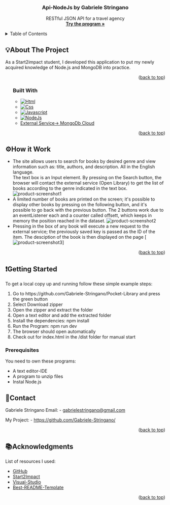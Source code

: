 <!-- PROJECT LOGO -->
<br />
<div align="center">

  <h3 align="center">Api-NodeJs by Gabriele Stringano</h3>

  <p align="center">
  RESTful JSON API for a travel agency
    <br />
    <a href="https://glistening-lily-15ec07.netlify.app/"><strong>Try the program »</strong></a>
  </p>
</div>

<!-- TABLE OF CONTENTS -->
<details>
  <summary>Table of Contents</summary>
  <ol>
    <li>
      <a href="#about-the-project">About The Project</a>
      <ul>
        <li><a href="#built-with">Built With</a></li>
      </ul>
    </li>
    <li><a href="#how-it-work">How it Work</a></li>
    <li>
      <a href="#getting-started">Getting Started</a>
      <ul>
        <li><a href="#prerequisites">Prerequisites</a></li>
      </ul>
    </li>
    <li><a href="#contact">Contact</a></li>
    <li><a href="#acknowledgments">Acknowledgments</a></li>
  </ol>
</details>

<!-- ABOUT THE PROJECT -->
## 💡About The Project

As a Start2impact student, I developed this application to put my newly acquired knowledge of Node.js and MongoDB into practice.

<p align="right">(<a href="#top">back to top</a>)</p>

<ol>

### Built With


* [![Html][Html.js]][Html-url]
* [![Css][Css.js]][Css-url]
* [![Javascript][Javascript.js]][Javascript-url]
* [![NodeJs][NodeJs.js]][NodeJs-url]
* <a href="https://www.mongodb.com/">External Service-> MongoDb Cloud</a>

<p align="right">(<a href="#top">back to top</a>)</p>

</ol>

<!-- How it Work + ScreenShot -->

## ⚙️How it Work

- The site allows users to search for books by desired genre and view information such as: title, authors, and description. All in the English language.</br>
The text box is an Input element. By pressing on the Search button, the browser will contact the external service (Open Library) to get the list of books according to the genre indicated in the text box.
![product-screenshot1]
- A limited number of books are printed on the screen; it's possible to display other books by pressing on the following button, and it's possible to go back with the previous button. The 2 buttons work due to an eventListener each and a counter called offsett, which keeps in memory the position reached in the dataset.
![product-screenshot2]
- Pressing in the box of any book will execute a new request to the external service; the previously saved key is passed as the ID of the item. 
The desciption of the book is then displayed on the page
[![product-screenshot3]]

<p align="right">(<a href="#top">back to top</a>)</p>


<!-- GETTING STARTED -->
## ❗Getting Started

To get a local copy up and running follow these simple example steps:
<ol>
<li> Go to  https://github.com/Gabriele-Stringano/Pocket-Library and press the green button </li>
<li> Select Download zipper </li>
<li> Open the zipper and extract the folder </li>
<li> Open a text editor and add the extracted folder </li>
<li> Install the dependencies: npm install</li>
<li> Run the Program: npm run dev</li>
<li> The browser should open automatically</li>
<li> Check out for index.html in the /dist folder for manual start </li>
</ol>

### Prerequisites
You need to own these programs:
<ul>
    <li> A text editor-IDE </li>
    <li> A program to unzip files</li>
    <li> Instal Node.js</li>
</ul>


<!-- CONTACT -->
## 📲Contact

Gabriele Stringano Email: - gabrielestringano@gmail.com

My Project: - https://github.com/Gabriele-Stringano/
<p align="right">(<a href="#top">back to top</a>)</p>



<!-- ACKNOWLEDGMENTS -->
## 📚Acknowledgments

List of resources I used:

* [GitHub](https://github.com)
* [Start2Impact](https://www.start2impact.it/)
* [Visual-Studio](https://code.visualstudio.com/)
* [Best-README-Template](https://github.com/ferneynava/Best-README-Template)

<p align="right">(<a href="#top">back to top</a>)</p>



<!-- MARKDOWN LINKS & IMAGES -->
<!-- https://www.markdownguide.org/basic-syntax/#reference-style-links -->

[product-screenshot1]: src/img/JsScreenshot1.png
[product-screenshot2]: src/img/JsScreenshot2.png
[product-screenshot3]: src/img/JsScreenshot3.png
[Html.js]: https://img.shields.io/static/v1?message=HTML5&logo=HTML5&labelColor=5c5c5c&color=c31111&logoColor=white&label=%20&style=FOR-THE-BADGE
[Html-url]: https://www.html.it/
[Css.js]: https://img.shields.io/static/v1?message=CSS3&logo=css3&labelColor=5c5c5c&color=1111c3&logoColor=white&label=%20&style=FOR-THE-BADGE
[Css-url]: https://en.wikipedia.org/wiki/CSS
[Javascript.js]: https://img.shields.io/static/v1?message=JAVASCRIPT&logo=JavaScript&labelColor=5c5c5c&color=efd81d&logoColor=white&label=%20&style=FOR-THE-BADGE
[Javascript-url]: https://en.wikipedia.org/wiki/JavaScript
[NodeJs.js]: https://img.shields.io/badge/Js-Node.js-brightgreen
[NodeJs-url]: https://nodejs.org/en/
